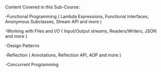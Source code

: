 Content Covered in this Sub-Course:

-Functional Programming ( Lambda Expressions, Functional Interfaces, Anonymous Subclasses, Stream API and more )

-Working with Files and I/O ( Input/Output streams, Readers/Writers, JSON and more )

-Design Patterns

-Reflection ( Annotations, Reflection API, AOP and more )

-Concurrent Programming
